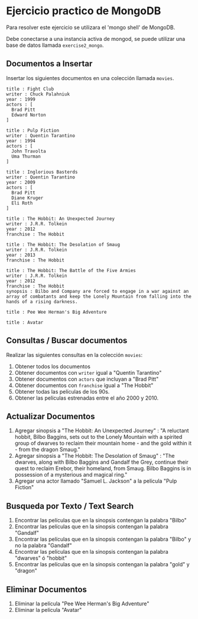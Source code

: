 # Ejercicio practico de MongoDB

Para resolver este ejercicio se utilizara el 'mongo shell' de MongoDB.

Debe conectarse a una instancia activa de mongod, se puede utilizar una base de datos llamada `exercise2_mongo`.

## Documentos a Insertar

Insertar los siguientes documentos en una colección llamada `movies`.

```
title : Fight Club
writer : Chuck Palahniuk
year : 1999
actors : [
  Brad Pitt
  Edward Norton
]
```

```
title : Pulp Fiction
writer : Quentin Tarantino
year : 1994
actors : [
  John Travolta
  Uma Thurman
]
```

```
title : Inglorious Basterds
writer : Quentin Tarantino
year : 2009
actors : [
  Brad Pitt
  Diane Kruger
  Eli Roth
]
```

```
title : The Hobbit: An Unexpected Journey
writer : J.R.R. Tolkein
year : 2012
franchise : The Hobbit
```

```
title : The Hobbit: The Desolation of Smaug
writer : J.R.R. Tolkein
year : 2013
franchise : The Hobbit
```

```
title : The Hobbit: The Battle of the Five Armies
writer : J.R.R. Tolkein
year : 2012
franchise : The Hobbit
synopsis : Bilbo and Company are forced to engage in a war against an array of combatants and keep the Lonely Mountain from falling into the hands of a rising darkness.
```

```
title : Pee Wee Herman's Big Adventure
```

```
title : Avatar
```

## Consultas / Buscar documentos

Realizar las siguientes consultas en la colección `movies`:

1. Obtener todos los documentos
2. Obtener documentos con `writer` igual a "Quentin Tarantino"
3. Obtener documentos con `actors` que incluyan a "Brad Pitt"
4. Obtener documentos con `franchise` igual a "The Hobbit"
5. Obtener todas las películas de los 90s.
6. Obtener las películas estrenadas entre el año 2000 y 2010.

## Actualizar Documentos

1. Agregar sinopsis a "The Hobbit: An Unexpected Journey" : "A reluctant hobbit, Bilbo Baggins, sets out to the Lonely Mountain with a spirited group of dwarves to reclaim their mountain home - and the gold within it - from the dragon Smaug."
2. Agregar sinopsis a "The Hobbit: The Desolation of Smaug" : "The dwarves, along with Bilbo Baggins and Gandalf the Grey, continue their quest to reclaim Erebor, their homeland, from Smaug. Bilbo Baggins is in possession of a mysterious and magical ring."
3. Agregar una actor llamado "Samuel L. Jackson" a la película "Pulp Fiction"

## Busqueda por Texto / Text Search

1. Encontrar las películas que en la sinopsis contengan la palabra "Bilbo"
2. Encontrar las películas que en la sinopsis contengan la palabra "Gandalf"
3. Encontrar las películas que en la sinopsis contengan la palabra "Bilbo" y no la palabra "Gandalf"
4. Encontrar las películas que en la sinopsis contengan la palabra "dwarves" ó "hobbit"
5. Encontrar las películas que en la sinopsis contengan la palabra "gold" y "dragon"

## Eliminar Documentos

1. Eliminar la película "Pee Wee Herman's Big Adventure"
2. Eliminar la película "Avatar"

